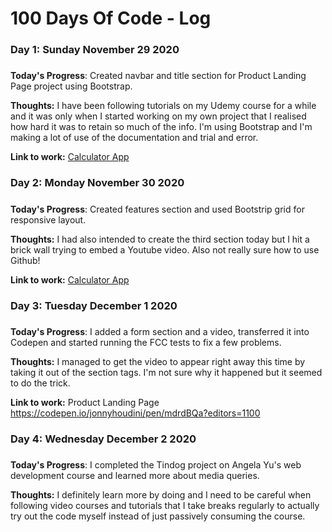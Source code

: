# 100 Days Of Code - Log

### Day 1: Sunday November 29 2020
##### 

**Today's Progress**: Created navbar and title section for Product Landing Page project using Bootstrap.

**Thoughts:** I have been following tutorials on my Udemy course for a while and it was only when I started working on my own project that I realised how hard it was to retain so much of the info. I'm using Bootstrap and I'm making a lot of use of the documentation and trial and error.

**Link to work:** [Calculator App](http://www.example.com)

### Day 2: Monday November 30 2020
##### 

**Today's Progress**: Created features section and used Bootstrip grid for responsive layout.

**Thoughts:** I had also intended to create the third section today but I hit a brick wall trying to embed a Youtube video. Also not really sure how to use Github!

**Link to work:** [Calculator App](http://www.example.com)

### Day 3: Tuesday December 1 2020
##### 

**Today's Progress**: I added a form section and a video, transferred it into Codepen and started running the FCC tests to fix a few problems.

**Thoughts:** I managed to get the video to appear right away this time by taking it out of the section tags. I'm not sure why it happened but it seemed to do the trick.

**Link to work:** Product Landing Page https://codepen.io/jonnyhoudini/pen/mdrdBQa?editors=1100

### Day 4: Wednesday December 2 2020
##### 

**Today's Progress**: I completed the Tindog project on Angela Yu's web development course and learned more about media queries.

**Thoughts:** I definitely learn more by doing and I need to be careful when following video courses and tutorials that I take breaks regularly to actually try out the code myself instead of just passively consuming the course.



